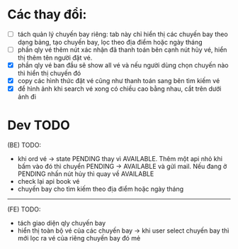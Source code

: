 # Các thay đổi:
- [ ] tách quản lý chuyến bay riêng: tab này chỉ hiển thị các chuyến bay theo dạng bảng, tạo chuyến bay, lọc theo địa điểm hoặc ngày tháng
- [ ] phần qly vé thêm nút xác nhận đã thanh toán bên cạnh nút hủy vé, hiển thị thêm tên người đặt vé. 
- [x] phần qly vé ban đầu sẽ show all vé và nếu người dùng chọn chuyến nào thì hiển thị chuyến đó
- [x] copy các hình thức đặt vé cũng như thanh toán sang bên tìm kiếm vé
- [x] để hình ảnh khi search vé xong có chiều cao bằng nhau, cắt trên dưới ảnh đi

# Dev TODO
(BE) TODO: 
- khi ord vé -> state PENDING thay vì AVAILABLE. Thêm một api nhỏ khi bấm vào đó thì chuyển PENDING -> AVAILABLE và gửi mail. Nếu đang ở PENDING nhấn nút hủy thì quay về AVAILABLE
- check lại api book vé
- chuyến bay cho tìm kiếm theo địa điểm hoặc ngày tháng
-------------------------------------------------------------------------------------------------------------------------------------------------------
(FE) TODO:
- tách giao diện qly chuyến bay
- hiển thị toàn bộ vé của các chuyến bay -> khi user select chuyến bay thì mới lọc ra vé của riêng chuyến bay đó
mẻ